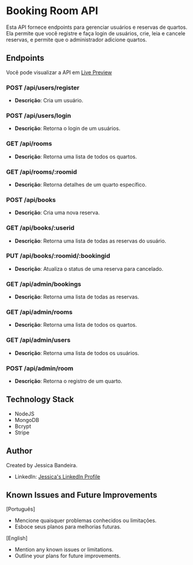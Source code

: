 # Booking Room API

Esta API fornece endpoints para gerenciar usuários e reservas de quartos. Ela permite que você registre e faça login de usuários, crie, leia e cancele reservas, e permite que o administrador adicione quartos.

## Endpoints
Você pode visualizar a API em [Live Preview](https://booking-room-jessicasantosb.vercel.app/)

### **POST /api/users/register**
- **Descrição**: Cria um usuário.
### **POST /api/users/login**
- **Descrição**: Retorna o login de um usuários.

### **GET /api/rooms**
- **Descrição**: Retorna uma lista de todos os quartos.
### **GET /api/rooms/:roomid**
- **Descrição**: Retorna detalhes de um quarto específico.

### **POST /api/books**
- **Descrição**: Cria uma nova reserva.
### **GET /api/books/:userid**
- **Descrição**: Retorna uma lista de todas as reservas do usuário.
### **PUT /api/books/:roomid/:bookingid**
- **Descrição**: Atualiza o status de uma reserva para cancelado.

### **GET /api/admin/bookings**
- **Descrição**: Retorna uma lista de todas as reservas.
### **GET /api/admin/rooms**
- **Descrição**: Retorna uma lista de todos os quartos.
### **GET /api/admin/users**
- **Descrição**: Retorna uma lista de todos os usuários.
### **POST /api/admin/room**
- **Descrição**: Retorna o registro de um quarto.

## Technology Stack

- NodeJS
- MongoDB
- Bcrypt
- Stripe

## Author

Created by Jessica Bandeira.

- LinkedIn: [Jessica's LinkedIn Profile](https://www.linkedin.com/in/jessicasantosb/)

## Known Issues and Future Improvements

[Português]

- Mencione quaisquer problemas conhecidos ou limitações.
- Esboce seus planos para melhorias futuras.

[English]

- Mention any known issues or limitations.
- Outline your plans for future improvements.